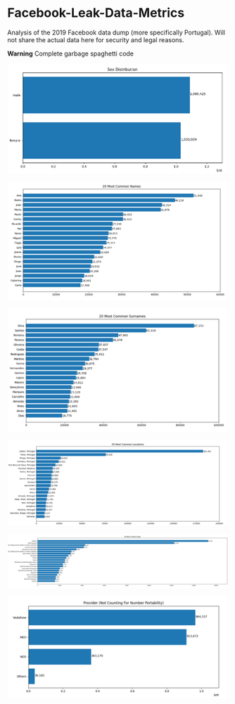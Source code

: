 # Facebook-Leak-Data-Metrics

Analysis of the 2019 Facebook data dump (more specifically Portugal). Will not share the actual data here for security and legal reasons.

**Warning** Complete garbage spaghetti code

![Sex Metrics](sex.png)

![Sex Metrics](name.png)

![Sex Metrics](surname.png)

![Sex Metrics](location.png)

![Sex Metrics](job.png)

![Sex Metrics](phone.png)
